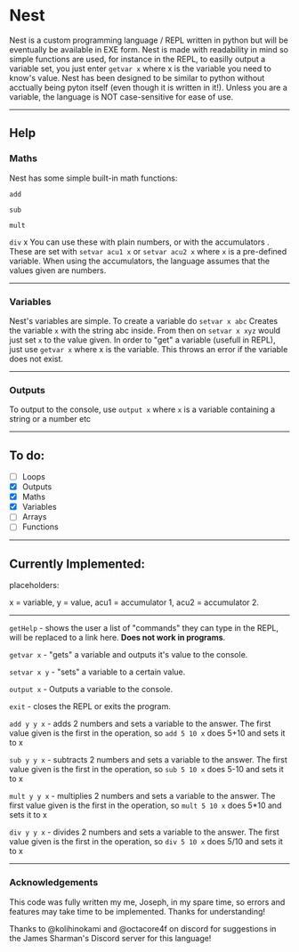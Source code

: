 # Nest
Nest is a custom programming language / REPL written in python but will be eventually be available in EXE form.
Nest is made with readability in mind so simple functions are used, for instance in the REPL, to easilly output a variable set, you just enter `getvar x` where x is the variable you need to know's value.
Nest has been designed to be similar to python without acctually being pyton itself (even though it is written in it!). Unless you are a variable, the language is NOT case-sensitive for ease of use.

---

## Help

### Maths
Nest has some simple built-in math functions:

`add`

`sub`

`mult`

`div`
x
You can use these with plain numbers, or with the accumulators . These are set with `setvar acu1 x` or `setvar acu2 x` where `x` is a pre-defined variable. When using the accumulators, the language assumes that the values given are numbers.

---

### Variables
Nest's variables are simple. To create a variable do `setvar x abc` Creates the variable `x` with the string abc inside. From then on `setvar x xyz` would just set `x` to the value given. In order to "get" a variable (usefull in REPL), just use `getvar x` where x is the variable. This throws an error if the variable does not exist.

---

### Outputs
To output to the console, use `output x` where `x` is a variable containing a string or a number etc

---
## To do:

- [ ] Loops
- [x] Outputs
- [x] Maths
- [x] Variables
- [ ] Arrays
- [ ] Functions

---

## Currently Implemented:

placeholders:

x = variable, y = value, acu1 = accumulator 1, acu2 = accumulator 2.

---

`getHelp` - shows the user a list of "commands" they can type in the REPL, will be replaced to a link here. **Does not work in programs**.

`getvar x` - "gets" a variable and outputs it's value to the console.

`setvar x y` - "sets" a variable to a certain value.

`output x` - Outputs a variable to the console.

`exit` - closes the REPL or exits the program.

`add y y x` - adds 2 numbers and sets a variable to the answer. The first value given is the first in the operation, so `add 5 10 x` does 5+10 and sets it to x

`sub y y x` - subtracts 2 numbers and sets a variable to the answer. The first value given is the first in the operation, so `sub 5 10 x` does 5-10 and sets it to x

`mult y y x` - multiplies 2 numbers and sets a variable to the answer. The first value given is the first in the operation, so `mult 5 10 x` does 5*10 and sets it to x

`div y y x` - divides 2 numbers and sets a variable to the answer. The first value given is the first in the operation, so `div 5 10 x` does 5/10 and sets it to x

---

### Acknowledgements

This code was fully written my me, Joseph, in my spare time, so errors and features may take time to be implemented. Thanks for understanding!

Thanks to @kolihinokami and @octacore4f on discord for suggestions in the James Sharman's Discord server for this language!
